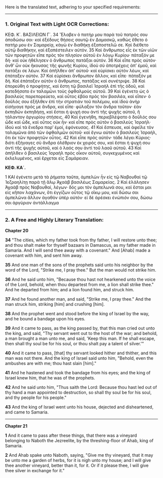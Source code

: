 Here is the translated text, adhering to your specified requirements:

***

### 1. Original Text with Light OCR Corrections:

ΚΕΦ. Κ΄. ΒΑΣΙΛΕΙΩΝ Γ΄.
34 Ἔλαβεν ὁ πατήρ μου παρὰ τοῦ πατρός σου ἀποδώσω σοι· καὶ ἐξέδους θήσεις σαυτῷ ἐν Δαμασκῷ, καθὼς ἔθετο ὁ πατήρ μου ἐν Σαμαρείᾳ, κἀγὼ ἐν διαθήκῃ ἐξαποστελῶ σε. Καὶ διέθετο αὐτῷ διαθήκην, καὶ ἐξαπέστειλεν αὐτόν.
35 Καὶ ἄνθρωπος εἷς ἐκ τῶν υἱῶν τῶν προφητῶν εἶπε πρὸς τὸν πλησίον αὐτοῦ ἐν λόγῳ Κυρίου· πάταξόν με δή· καὶ οὐκ ἠθέλησεν ὁ ἄνθρωπος πατάξαι αὐτόν.
36 Καὶ εἶπε πρὸς αὐτόν· ἀνθ’ ὧν οὐκ ἤκουσας τῆς φωνῆς Κυρίου, ἰδοὺ σὺ ἀποτρέχεις ἀπ’ ἐμοῦ, καὶ πατάξει σε λέων. Καὶ ἀπῆλθεν ἀπ’ αὐτοῦ· καὶ εὑρίσκει αὐτὸν λέων, καὶ ἐπάταξεν αὐτόν.
37 Καὶ εὑρίσκει ἄνθρωπον ἄλλον, καὶ εἶπε· πάταξόν με δή. Καὶ ἐπάταξεν αὐτὸν ὁ ἄνθρωπος, πατάξας καὶ συνέτριψε.
38 Καὶ ἐπορεύθη ὁ προφήτης, καὶ ἔστη τῷ βασιλεῖ Ἰσραὴλ ἐπὶ τῆς ὁδοῦ, καὶ κατεδήσατο ἐν ταλαμῶνι τοὺς ὀφθαλμοὺς αὐτοῦ.
39 Καὶ ἐγένετο ὡς ὁ βασιλεὺς παρεπορεύετο, καὶ οὗτος ἐβόα πρὸς τὸν βασιλέα, καὶ εἶπεν· ὁ δοῦλός σου ἐξῆλθεν ἐπὶ τὴν στρατιὰν τοῦ πολέμου, καὶ ἰδοὺ ἀνὴρ εἰσήγαγε πρός με ἄνδρα, καὶ εἶπε· φύλαξον τὸν ἄνδρα τοῦτον· ἐὰν ἐκπηδῶν ἐκπηδήσῃ, καὶ ἔσται ἡ ψυχή σου ἀντὶ τῆς ψυχῆς αὐτοῦ, ἢ τάλαντον ἀργυρίου στήσεις.
40 Καὶ ἐγενήθη, περιεβλέψατο ὁ δοῦλός σου ὧδε καὶ ὧδε, καὶ οὗτος οὐκ ἦν· καὶ εἶπε πρὸς αὐτὸν ὁ βασιλεὺς Ἰσραήλ· ἰδοὺ καὶ τὰ ἔνεδρα παρ’ ἐμοί, ἐφόνευσας.
41 Καὶ ἔσπευσε, καὶ ἀφεῖλε τὸν ταλαμῶνα ἀπὸ τῶν ὀφθαλμῶν αὐτοῦ· καὶ ἔγνω αὐτὸν ὁ βασιλεὺς Ἰσραήλ, ὅτι ἐκ τῶν προφητῶν οὗτος.
42 Καὶ εἶπε πρὸς αὐτόν· τάδε λέγει Κύριος· διότι ἐξήγαγες σὺ ἄνδρα ὀλέθριον ἐκ χειρός σου, καὶ ἔσται ἡ ψυχή σου ἀντὶ τῆς ψυχῆς αὐτοῦ, καὶ ὁ λαός σου ἀντὶ τοῦ λαοῦ αὐτοῦ.
43 Καὶ ἀπῆλθεν ὁ βασιλεὺς Ἰσραὴλ πρὸς οἶκον αὐτοῦ, συγκεχυμένος καὶ ἐκλελυμένος, καὶ ἔρχεται εἰς Σαμάρειαν.

**ΚΕΦ. ΚΑ΄.**

1 ΚΑΙ ἐγένετο μετὰ τὰ ῥήματα ταῦτα, ἀμπελὼν ἦν εἰς τῷ Ναβουθαὶ τῷ Ἰεζραηλίτῃ παρὰ τῇ ἅλῳ Ἀχαὰβ βασιλέως Σαμαρείας.
2 Καὶ ἐλάλησεν Ἀχαὰβ πρὸς Ναβουθαί, λέγων· δός μοι τὸν ἀμπελωνά σου, καὶ ἔσται μοι εἰς κῆπον λαχάνων, ὅτι ἐγγίζων οὗτος τῷ οἴκῳ μου, καὶ δώσω σοι ἀμπελῶνα ἄλλον ἀγαθὸν ὑπὲρ αὐτόν· εἰ δὲ ἀρέσκει ἐνώπιόν σου, δώσω σοι ἀργύριον ἀντάλλαγμα

***

### 2. A Free and Highly Literary Translation:

**Chapter 20**

**34** "The cities, which my father took from thy father, I will restore unto thee; and thou shalt make for thyself bazaars in Damascus, as my father made in Samaria. And I will send thee away with a covenant."
And [Ahab] made a covenant with him, and sent him away.

**35** And one man of the sons of the prophets said unto his neighbor by the word of the Lord, "Strike me, I pray thee." But the man would not strike him.

**36** And he said unto him, "Because thou hast not hearkened unto the voice of the Lord, behold, when thou departest from me, a lion shall strike thee." And he departed from him; and a lion found him, and struck him.

**37** And he found another man, and said, "Strike me, I pray thee." And the man struck him, striking [him] and crushing [him].

**38** And the prophet went and stood before the king of Israel by the way, and he bound a bandage upon his eyes.

**39** And it came to pass, as the king passed by, that this man cried out unto the king, and said, "Thy servant went out to the host of the war; and behold, a man brought a man unto me, and said, 'Keep this man. If he shall escape, then shall thy soul be for his soul, or thou shalt pay a talent of silver.'"

**40** And it came to pass, [that] thy servant looked hither and thither, and this man was not there. And the king of Israel said unto him, "Behold, even the ambushes are with me; thou hast slain [him]."

**41** And he hastened and took the bandage from his eyes; and the king of Israel knew him, that he was of the prophets.

**42** And he said unto him, "Thus saith the Lord: Because thou hast led out of thy hand a man appointed to destruction, so shall thy soul be for his soul, and thy people for his people."

**43** And the king of Israel went unto his house, dejected and disheartened, and came to Samaria.

---

**Chapter 21**

**1** And it came to pass after these things, that there was a vineyard belonging to Naboth the Jezreelite, by the threshing-floor of Ahab, king of Samaria.

**2** And Ahab spake unto Naboth, saying, "Give me thy vineyard, that it may be unto me a garden of herbs, for it is nigh unto my house; and I will give thee another vineyard, better than it, for it. Or if it please thee, I will give thee silver in exchange for it."